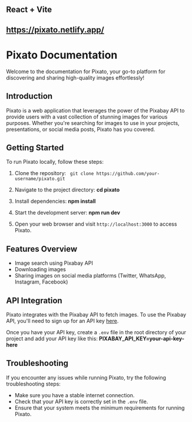 ## React + Vite

## https://pixato.netlify.app/

# Pixato Documentation

Welcome to the documentation for Pixato, your go-to platform for discovering and sharing high-quality images effortlessly!

## Introduction

Pixato is a web application that leverages the power of the Pixabay API to provide users with a vast collection of stunning images for various purposes. Whether you're searching for images to use in your projects, presentations, or social media posts, Pixato has you covered.

## Getting Started

To run Pixato locally, follow these steps:

1. Clone the repository:
 ` git clone https://github.com/your-username/pixato.git`

2. Navigate to the project directory:
**cd pixato**

3. Install dependencies:
**npm install**

4. Start the development server:
**npm run dev**

5. Open your web browser and visit `http://localhost:3000` to access Pixato.

## Features Overview

- Image search using Pixabay API
- Downloading images
- Sharing images on social media platforms (Twitter, WhatsApp, Instagram, Facebook)

## API Integration

Pixato integrates with the Pixabay API to fetch images. To use the Pixabay API, you'll need to sign up for an API key [here](https://pixabay.com/api/docs/).

Once you have your API key, create a `.env` file in the root directory of your project and add your API key like this:
**PIXABAY_API_KEY=your-api-key-here**

## Troubleshooting

If you encounter any issues while running Pixato, try the following troubleshooting steps:

- Make sure you have a stable internet connection.
- Check that your API key is correctly set in the `.env` file.
- Ensure that your system meets the minimum requirements for running Pixato.
